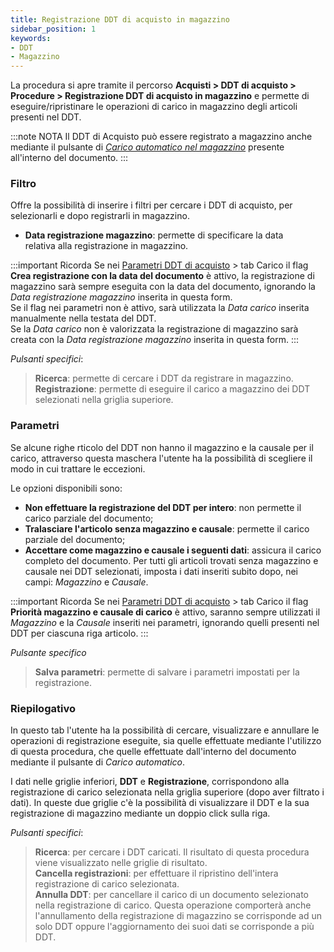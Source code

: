 ```yaml
---
title: Registrazione DDT di acquisto in magazzino
sidebar_position: 1
keywords:
- DDT
- Magazzino
---
```


La procedura si apre tramite il percorso **Acquisti > DDT di acquisto > Procedure > Registrazione DDT di acquisto in magazzino** e permette di eseguire/ripristinare le operazioni di carico in magazzino degli articoli presenti nel DDT.

:::note NOTA
Il DDT di Acquisto può essere registrato a magazzino anche mediante il pulsante di [*Carico automatico nel magazzino*](/docs/purchase/purchase-delivery-note/procedures/create-delivery-notes-from-orders) presente all'interno del documento.
:::

### Filtro

Offre la possibilità di inserire i filtri per cercare i DDT di acquisto, per selezionarli e dopo registrarli in magazzino.

- **Data registrazione magazzino**: permette di specificare la data relativa alla registrazione in magazzino.

:::important Ricorda
Se nei [Parametri DDT di acquisto](/docs/configurations/parameters/purchase/purchase-delivery-note-parameters) > tab Carico il flag **Crea registrazione con la data del documento** è attivo, la registrazione di magazzino sarà sempre eseguita con la data del documento, ignorando la *Data registrazione magazzino* inserita in questa form.    
Se il flag nei parametri non è attivo, sarà utilizzata la *Data carico* inserita manualmente nella testata del DDT.   
Se la *Data carico* non è valorizzata la registrazione di magazzino sarà creata con la *Data registrazione magazzino* inserita in questa form.
:::

*Pulsanti specifici*:

> **Ricerca**: permette di cercare i DDT da registrare in magazzino.   
> **Registrazione**: permette di eseguire il carico a magazzino dei DDT selezionati nella griglia superiore.


### Parametri

Se alcune righe rticolo del DDT non hanno il magazzino e la causale per il carico, attraverso questa maschera l'utente ha la possibilità di scegliere il modo in cui trattare le eccezioni.

Le opzioni disponibili sono:

- **Non effettuare la registrazione del DDT per intero**: non permette il carico parziale del documento;   
- **Tralasciare l'articolo senza magazzino e causale**: permette il carico parziale del documento;    
- **Accettare come magazzino e causale i seguenti dati**: assicura il carico completo del documento. Per tutti gli articoli trovati senza magazzino e causale nei DDT selezionati, imposta i dati inseriti subito dopo, nei campi: *Magazzino* e *Causale*.

:::important Ricorda
Se nei [Parametri DDT di acquisto](/docs/configurations/parameters/purchase/purchase-delivery-note-parameters) > tab Carico il flag **Priorità magazzino e causale di carico** è attivo, saranno sempre utilizzati il *Magazzino* e la *Causale* inseriti nei parametri, ignorando quelli presenti nel DDT per ciascuna riga articolo.
:::

*Pulsante specifico*

> **Salva parametri**: permette di salvare i parametri impostati per la registrazione.

### Riepilogativo

In questo tab l'utente ha la possibilità di cercare, visualizzare e annullare le operazioni di registrazione eseguite, sia quelle effettuate mediante l'utilizzo di questa procedura, che quelle effettuate dall'interno del documento mediante il pulsante di *Carico automatico*.

I dati nelle griglie inferiori, **DDT** e **Registrazione**, corrispondono alla registrazione di carico selezionata nella griglia superiore (dopo aver filtrato i dati). In queste due griglie c'è la possibilità di visualizzare il DDT e la sua registrazione di magazzino mediante un doppio click sulla riga.

*Pulsanti specifici*:
> **Ricerca**: per cercare i DDT caricati. Il risultato di questa procedura viene visualizzato nelle griglie di risultato.  
> **Cancella registrazioni**: per effettuare il ripristino dell'intera registrazione di carico selezionata.   
> **Annulla DDT**: per cancellare il carico di un documento selezionato nella registrazione di carico. Questa operazione comporterà anche l'annullamento della registrazione di magazzino se corrisponde ad un solo DDT oppure l'aggiornamento dei suoi dati se corrisponde a più DDT.  
